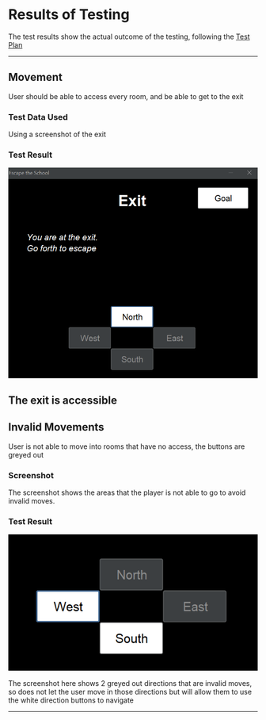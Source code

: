 # Results of Testing

The test results show the actual outcome of the testing, following the [Test Plan](test-plan.md)

---

## Movement

User should be able to access every room, and be able to get to the exit

### Test Data Used

Using a screenshot of the exit

### Test Result

![exit.png](screenshots/exit.png)

The exit is accessible
---

## Invalid Movements

User is not able to move into rooms that have no access, the buttons are greyed out

### Screenshot

The screenshot shows the areas that the player is not able to go to avoid invalid moves.

### Test Result

![buttons.png](screenshots/buttons.png)

The screenshot here shows 2 greyed out directions that are invalid moves, so does not let the user
move in those directions but will allow them to use the white direction buttons to navigate

---

